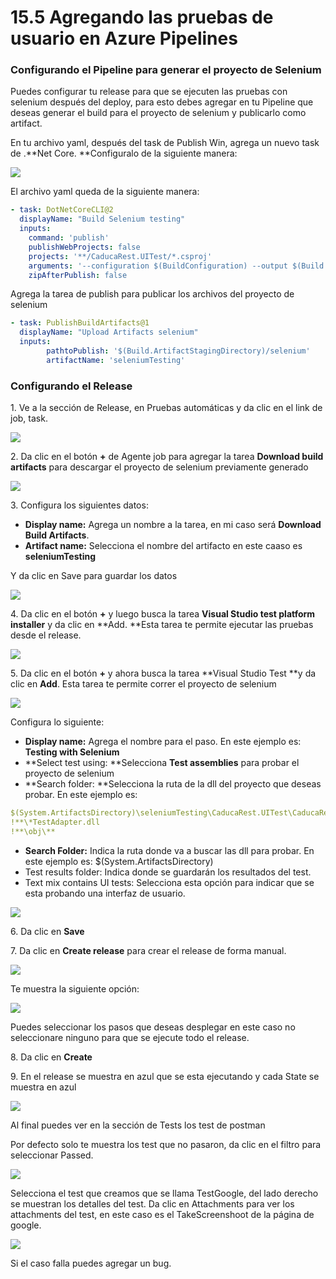 # 15.5 Agregando las pruebas de usuario en Azure Pipelines

### Configurando el Pipeline para generar el proyecto de Selenium

Puedes configurar tu release para que se ejecuten las pruebas con selenium después del deploy, para esto debes agregar en tu Pipeline que deseas generar el build para el proyecto de selenium y publicarlo como artifact.

En tu archivo yaml, después del task de Publish Win, agrega un nuevo task de .**Net Core. **Configuralo de la siguiente manera:

![](<../.gitbook/assets/image (411).png>)

El archivo yaml queda de la siguiente manera:

```yaml
- task: DotNetCoreCLI@2
  displayName: "Build Selenium testing"
  inputs:
    command: 'publish'
    publishWebProjects: false
    projects: '**/CaducaRest.UITest/*.csproj' 
    arguments: '--configuration $(BuildConfiguration) --output $(Build.ArtifactStagingDirectory)/selenium --framework netcoreapp3.1'
    zipAfterPublish: false
```

Agrega la tarea de publish para publicar los archivos del proyecto de selenium

```yaml
- task: PublishBuildArtifacts@1
  displayName: "Upload Artifacts selenium"
  inputs:
        pathtoPublish: '$(Build.ArtifactStagingDirectory)/selenium' 
        artifactName: 'seleniumTesting' 
```

### Configurando el Release

1\. Ve a la sección de Release, en Pruebas automáticas y da clic en el link de job, task.

![](<../.gitbook/assets/image (432).png>)

2\. Da clic en el botón **+** de Agente job para agregar la tarea **Download build artifacts** para descargar el proyecto de selenium previamente generado

![](<../.gitbook/assets/image (433).png>)

3\. Configura los siguientes datos:

* **Display name:** Agrega un nombre a la tarea, en mi caso será **Download Build Artifacts**.
* **Artifact name:** Selecciona el nombre del artifacto en este caaso es **seleniumTesting**

Y da clic en Save para guardar los datos

![](<../.gitbook/assets/image (434).png>)

4\. Da clic en el botón **+** y luego busca la tarea **Visual Studio test platform installer** y da clic en **Add. **Esta tarea te permite ejecutar las pruebas desde el release.

![](<../.gitbook/assets/image (435).png>)

5\. Da clic en el botón **+** y ahora busca la tarea **Visual Studio Test **y da clic en **Add**. Esta tarea te permite correr el proyecto de selenium

![](<../.gitbook/assets/image (436).png>)

Configura lo siguiente:

* **Display name:** Agrega el nombre para el paso. En este ejemplo es: **Testing with Selenium**
* **Select test using: **Selecciona **Test assemblies** para probar el proyecto de selenium
* **Search folder: **Selecciona la ruta de la dll del proyecto que deseas probar. En este ejemplo es:

```yaml
$(System.ArtifactsDirectory)\seleniumTesting\CaducaRest.UITest\CaducaRest.UITest.dll
!**\*TestAdapter.dll
!**\obj\**
```

* **Search Folder:** Indica la ruta donde va a buscar las dll para probar. En este ejemplo es: $(System.ArtifactsDirectory)
* Test results folder: Indica donde se guardarán los resultados del test.
* Text mix contains UI tests: Selecciona esta opción para indicar que se esta probando una interfaz de usuario.

![](<../.gitbook/assets/image (495).png>)

6\. Da clic en **Save**

7\. Da clic en **Create release** para crear el release de forma manual.

![](<../.gitbook/assets/image (496).png>)

Te muestra la siguiente opción:

![](<../.gitbook/assets/image (497).png>)

Puedes seleccionar los pasos que deseas desplegar en este caso no seleccionare ninguno para que se ejecute todo el release.

8\. Da clic en **Create**

9\. En el release se muestra en azul que se esta ejecutando y cada State se muestra en azul

![](<../.gitbook/assets/image (498).png>)

Al final puedes ver en la sección de Tests los test de postman

Por defecto solo te muestra los test que no pasaron, da clic en el filtro para seleccionar Passed.

![](<../.gitbook/assets/image (499).png>)

Selecciona el test que creamos que se llama TestGoogle, del lado derecho se muestran los detalles del test. Da clic en Attachments para ver los attachments del test, en este caso es el TakeScreenshoot de la página de google.

![](<../.gitbook/assets/image (501).png>)

Si el caso falla puedes agregar un bug.

